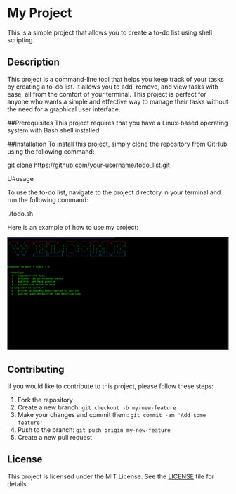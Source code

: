 # My Project

This is a simple project that allows you to create a to-do list using shell scripting.

## Description

This project is a command-line tool that helps you keep track of your tasks by creating a to-do list. It allows you to add, remove, 
and view tasks with ease, all from the comfort of your terminal. This project is perfect for anyone who wants a simple and effective way to manage their
tasks without the need for a graphical user interface.

##Prerequisites
This project requires that you have a Linux-based operating system with Bash shell installed.

##Installation
To install this project, simply clone the repository from GitHub using the following command:

  git clone https://github.com/your-username/todo_list.git

U#usage

To use the to-do list, navigate to the project directory in your terminal and run the following command:

./todo.sh

Here is an example of how to use my project:

![Alt text](./todo_list.png)

## Contributing

If you would like to contribute to this project, please follow these steps:

1. Fork the repository
2. Create a new branch: `git checkout -b my-new-feature`
3. Make your changes and commit them: `git commit -am 'Add some feature'`
4. Push to the branch: `git push origin my-new-feature`
5. Create a new pull request

## License

This project is licensed under the MIT License. See the [LICENSE](LICENSE) file for details.
